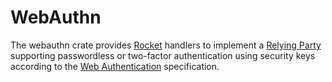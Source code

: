 # WebAuthn

The webauthn crate provides [Rocket](https://rocket.rs/) handlers to implement a
[Relying Party](https://www.w3.org/TR/webauthn/#webauthn-relying-party)
supporting passwordless or two-factor authentication using security keys
according to the [Web Authentication](https://www.w3.org/TR/webauthn/)
specification.
